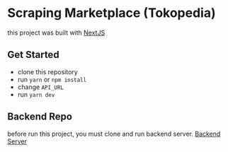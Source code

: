 # Scraping Marketplace (Tokopedia)

this project was built with [NextJS](https://nextjs.org)

## Get Started

- clone this repository
- run `yarn` or `npm install`
- change `API_URL`
- run `yarn dev`

## Backend Repo

before run this project, you must clone and run backend server.
[Backend Server](https://github.com/revell29/backend_scraping_marketplace)
